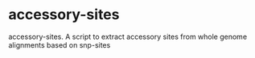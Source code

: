 # accessory-sites
accessory-sites. A script to extract accessory sites from whole genome alignments based on snp-sites








